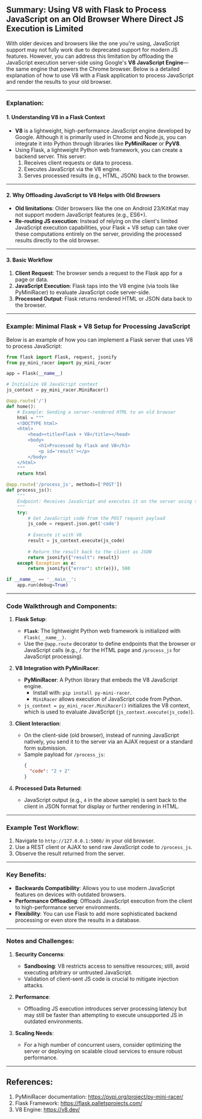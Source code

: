 ## Summary: Using V8 with Flask to Process JavaScript on an Old Browser Where Direct JS Execution is Limited
With older devices and browsers like the one you're using, JavaScript support may not fully work due to deprecated support for modern JS features. However, you can address this limitation by offloading the JavaScript execution server-side using Google's **V8 JavaScript Engine**—the same engine that powers the Chrome browser. Below is a detailed explanation of how to use V8 with a Flask application to process JavaScript and render the results to your old browser.

---

### Explanation:

#### 1. **Understanding V8 in a Flask Context**
   - **V8** is a lightweight, high-performance JavaScript engine developed by Google. Although it is primarily used in Chrome and Node.js, you can integrate it into Python through libraries like **PyMiniRacer** or **PyV8**.
   - Using Flask, a lightweight Python web framework, you can create a backend server. This server:
     1. Receives client requests or data to process.
     2. Executes JavaScript via the V8 engine.
     3. Serves processed results (e.g., HTML, JSON) back to the browser.

---

#### 2. **Why Offloading JavaScript to V8 Helps with Old Browsers**
   - **Old limitations**: Older browsers like the one on Android 23/KitKat may not support modern JavaScript features (e.g., ES6+).
   - **Re-routing JS execution**: Instead of relying on the client's limited JavaScript execution capabilities, your Flask + V8 setup can take over these computations entirely on the server, providing the processed results directly to the old browser.

---

#### 3. **Basic Workflow**
   1. **Client Request**: The browser sends a request to the Flask app for a page or data.
   2. **JavaScript Execution**: Flask taps into the V8 engine (via tools like PyMiniRacer) to evaluate JavaScript code server-side.
   3. **Processed Output**: Flask returns rendered HTML or JSON data back to the browser.

---

### Example: Minimal Flask + V8 Setup for Processing JavaScript
Below is an example of how you can implement a Flask server that uses V8 to process JavaScript:

```python
from flask import Flask, request, jsonify
from py_mini_racer import py_mini_racer

app = Flask(__name__)

# Initialize V8 JavaScript context
js_context = py_mini_racer.MiniRacer()

@app.route('/')
def home():
    # Example: Sending a server-rendered HTML to an old browser
    html = """
    <!DOCTYPE html>
    <html>
        <head><title>Flask + V8</title></head>
        <body>
            <h1>Processed by Flask and V8</h1>
            <p id='result'></p>
        </body>
    </html>
    """
    return html

@app.route('/process_js', methods=['POST'])
def process_js():
    """
    Endpoint: Receives JavaScript and executes it on the server using the V8 engine.
    """
    try:
        # Get JavaScript code from the POST request payload
        js_code = request.json.get('code')
        
        # Execute it with V8
        result = js_context.execute(js_code)
        
        # Return the result back to the client as JSON
        return jsonify({"result": result})
    except Exception as e:
        return jsonify({"error": str(e)}), 500

if __name__ == '__main__':
    app.run(debug=True)
```

---

### Code Walkthrough and Components:

1. **Flask Setup**:
   - **`Flask`**: The lightweight Python web framework is initialized with `Flask(__name__)`.
   - Use the `@app.route` decorator to define endpoints that the browser or JavaScript calls (e.g., `/` for the HTML page and `/process_js` for JavaScript processing).

2. **V8 Integration with PyMiniRacer**:
   - **PyMiniRacer**: A Python library that embeds the V8 JavaScript engine.
     - Install with: `pip install py-mini-racer`.
     - `MiniRacer` allows execution of JavaScript code from Python.
   - `js_context = py_mini_racer.MiniRacer()` initializes the V8 context, which is used to evaluate JavaScript (`js_context.execute(js_code)`).

3. **Client Interaction**:
   - On the client-side (old browser), instead of running JavaScript natively, you send it to the server via an AJAX request or a standard form submission.
   - Sample payload for `/process_js`:
     ```json
     {
       "code": "2 + 2"
     }
     ```

4. **Processed Data Returned**:
   - JavaScript output (e.g., `4` in the above sample) is sent back to the client in JSON format for display or further rendering in HTML.

---

### Example Test Workflow:
1. Navigate to `http://127.0.0.1:5000/` in your old browser.
2. Use a REST client or AJAX to send raw JavaScript code to `/process_js`.
3. Observe the result returned from the server.

---

### Key Benefits:
- **Backwards Compatibility**: Allows you to use modern JavaScript features on devices with outdated browsers.
- **Performance Offloading**: Offloads JavaScript execution from the client to high-performance server environments.
- **Flexibility**: You can use Flask to add more sophisticated backend processing or even store the results in a database.

---

### Notes and Challenges:
1. **Security Concerns**:
   - **Sandboxing**: V8 restricts access to sensitive resources; still, avoid executing arbitrary or untrusted JavaScript.
   - Validation of client-sent JS code is crucial to mitigate injection attacks.

2. **Performance**:
   - Offloading JS execution introduces server processing latency but may still be faster than attempting to execute unsupported JS in outdated environments.

3. **Scaling Needs**:
   - For a high number of concurrent users, consider optimizing the server or deploying on scalable cloud services to ensure robust performance.

---

## References: 
1. PyMiniRacer documentation: https://pypi.org/project/py-mini-racer/
2. Flask Framework: https://flask.palletsprojects.com/
3. V8 Engine: https://v8.dev/